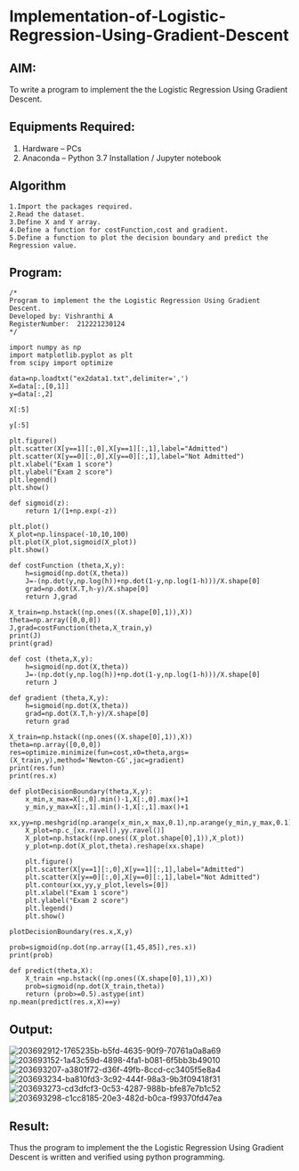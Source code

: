 # Implementation-of-Logistic-Regression-Using-Gradient-Descent

## AIM:
To write a program to implement the the Logistic Regression Using Gradient Descent.

## Equipments Required:
1. Hardware – PCs
2. Anaconda – Python 3.7 Installation / Jupyter notebook

## Algorithm
```
1.Import the packages required.
2.Read the dataset.
3.Define X and Y array.
4.Define a function for costFunction,cost and gradient.
5.Define a function to plot the decision boundary and predict the Regression value.
```
## Program:
```
/*
Program to implement the the Logistic Regression Using Gradient Descent.
Developed by: Vishranthi A
RegisterNumber:  212221230124
*/
```
```
import numpy as np
import matplotlib.pyplot as plt
from scipy import optimize

data=np.loadtxt("ex2data1.txt",delimiter=',')
X=data[:,[0,1]]
y=data[:,2]

X[:5]

y[:5]

plt.figure()
plt.scatter(X[y==1][:,0],X[y==1][:,1],label="Admitted")
plt.scatter(X[y==0][:,0],X[y==0][:,1],label="Not Admitted")
plt.xlabel("Exam 1 score")
plt.ylabel("Exam 2 score")
plt.legend()
plt.show()

def sigmoid(z):
    return 1/(1+np.exp(-z))

plt.plot()
X_plot=np.linspace(-10,10,100)
plt.plot(X_plot,sigmoid(X_plot))
plt.show()

def costFunction (theta,X,y):
    h=sigmoid(np.dot(X,theta))
    J=-(np.dot(y,np.log(h))+np.dot(1-y,np.log(1-h)))/X.shape[0]
    grad=np.dot(X.T,h-y)/X.shape[0]
    return J,grad

X_train=np.hstack((np.ones((X.shape[0],1)),X))
theta=np.array([0,0,0])
J,grad=costFunction(theta,X_train,y)
print(J)
print(grad)

def cost (theta,X,y):
    h=sigmoid(np.dot(X,theta))
    J=-(np.dot(y,np.log(h))+np.dot(1-y,np.log(1-h)))/X.shape[0]
    return J

def gradient (theta,X,y):
    h=sigmoid(np.dot(X,theta))
    grad=np.dot(X.T,h-y)/X.shape[0]
    return grad

X_train=np.hstack((np.ones((X.shape[0],1)),X))
theta=np.array([0,0,0])
res=optimize.minimize(fun=cost,x0=theta,args=(X_train,y),method='Newton-CG',jac=gradient)
print(res.fun)
print(res.x)

def plotDecisionBoundary(theta,X,y):
    x_min,x_max=X[:,0].min()-1,X[:,0].max()+1
    y_min,y_max=X[:,1].min()-1,X[:,1].max()+1
    xx,yy=np.meshgrid(np.arange(x_min,x_max,0.1),np.arange(y_min,y_max,0.1))
    X_plot=np.c_[xx.ravel(),yy.ravel()]
    X_plot=np.hstack((np.ones((X_plot.shape[0],1)),X_plot))
    y_plot=np.dot(X_plot,theta).reshape(xx.shape)
    
    plt.figure()
    plt.scatter(X[y==1][:,0],X[y==1][:,1],label="Admitted")
    plt.scatter(X[y==0][:,0],X[y==0][:,1],label="Not Admitted")
    plt.contour(xx,yy,y_plot,levels=[0])
    plt.xlabel("Exam 1 score")
    plt.ylabel("Exam 2 score")
    plt.legend()
    plt.show()

plotDecisionBoundary(res.x,X,y)

prob=sigmoid(np.dot(np.array([1,45,85]),res.x))
print(prob)

def predict(theta,X):
    X_train =np.hstack((np.ones((X.shape[0],1)),X))
    prob=sigmoid(np.dot(X_train,theta))
    return (prob>=0.5).astype(int)
np.mean(predict(res.x,X)==y)
```
## Output:
![203692912-1765235b-b5fd-4635-90f9-70761a0a8a69](https://user-images.githubusercontent.com/93427278/203842042-3debb4e7-70e7-4677-baaf-76ab181b0ad2.png)
![203693152-1a43c59d-4898-4fa1-b081-6f5bb3b49010](https://user-images.githubusercontent.com/93427278/203842068-4d1ad917-975f-46ad-a20c-c7151f8497f6.png)
![203693207-a3801f72-d36f-49fb-8ccd-cc3405f5e8a4](https://user-images.githubusercontent.com/93427278/203842099-6d549f31-bd53-43aa-b5f2-b628c25eb96b.png)
![203693234-ba810fd3-3c92-444f-98a3-9b3f09418f31](https://user-images.githubusercontent.com/93427278/203842120-1ea421c0-ce2d-46e6-87e9-d0601a4f4631.png)
![203693273-cd3dfcf3-0c53-4287-988b-bfe87e7b1c52](https://user-images.githubusercontent.com/93427278/203842277-e23b24f2-845d-4877-8cbf-fb29776b4569.png)
![203693298-c1cc8185-20e3-482d-b0ca-f99370fd47ea](https://user-images.githubusercontent.com/93427278/203842531-d971a61b-495c-401a-b859-d026e92854ff.png)

## Result:
Thus the program to implement the the Logistic Regression Using Gradient Descent is written and verified using python programming.
